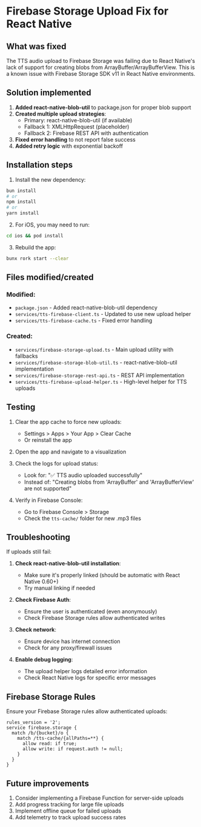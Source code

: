 # Firebase Storage Upload Fix for React Native

## What was fixed

The TTS audio upload to Firebase Storage was failing due to React Native's lack of support for creating blobs from ArrayBuffer/ArrayBufferView. This is a known issue with Firebase Storage SDK v11 in React Native environments.

## Solution implemented

1. **Added react-native-blob-util** to package.json for proper blob support
2. **Created multiple upload strategies**:
   - Primary: react-native-blob-util (if available)
   - Fallback 1: XMLHttpRequest (placeholder)
   - Fallback 2: Firebase REST API with authentication
3. **Fixed error handling** to not report false success
4. **Added retry logic** with exponential backoff

## Installation steps

1. Install the new dependency:
```bash
bun install
# or
npm install
# or
yarn install
```

2. For iOS, you may need to run:
```bash
cd ios && pod install
```

3. Rebuild the app:
```bash
bunx rork start --clear
```

## Files modified/created

### Modified:
- `package.json` - Added react-native-blob-util dependency
- `services/tts-firebase-client.ts` - Updated to use new upload helper
- `services/tts-firebase-cache.ts` - Fixed error handling

### Created:
- `services/firebase-storage-upload.ts` - Main upload utility with fallbacks
- `services/firebase-storage-blob-util.ts` - react-native-blob-util implementation
- `services/firebase-storage-rest-api.ts` - REST API implementation
- `services/tts-firebase-upload-helper.ts` - High-level helper for TTS uploads

## Testing

1. Clear the app cache to force new uploads:
   - Settings > Apps > Your App > Clear Cache
   - Or reinstall the app

2. Open the app and navigate to a visualization

3. Check the logs for upload status:
   - Look for: "✅ TTS audio uploaded successfully"
   - Instead of: "Creating blobs from 'ArrayBuffer' and 'ArrayBufferView' are not supported"

4. Verify in Firebase Console:
   - Go to Firebase Console > Storage
   - Check the `tts-cache/` folder for new .mp3 files

## Troubleshooting

If uploads still fail:

1. **Check react-native-blob-util installation**:
   - Make sure it's properly linked (should be automatic with React Native 0.60+)
   - Try manual linking if needed

2. **Check Firebase Auth**:
   - Ensure the user is authenticated (even anonymously)
   - Check Firebase Storage rules allow authenticated writes

3. **Check network**:
   - Ensure device has internet connection
   - Check for any proxy/firewall issues

4. **Enable debug logging**:
   - The upload helper logs detailed error information
   - Check React Native logs for specific error messages

## Firebase Storage Rules

Ensure your Firebase Storage rules allow authenticated uploads:

```
rules_version = '2';
service firebase.storage {
  match /b/{bucket}/o {
    match /tts-cache/{allPaths=**} {
      allow read: if true;
      allow write: if request.auth != null;
    }
  }
}
```

## Future improvements

1. Consider implementing a Firebase Function for server-side uploads
2. Add progress tracking for large file uploads
3. Implement offline queue for failed uploads
4. Add telemetry to track upload success rates